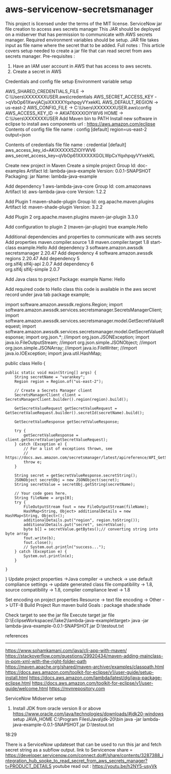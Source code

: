 # aws-servicenow-secretsmanager
This project is licensed under the terms of the MIT license.
ServiceNow jar file creation to access aws secrets manager
This JAR should be deployed on a midserver that has permission to communicate with AWS secrets manager.
Required environment variables should be setup.
JAR file takes input as file name where the secret that to be added.
Full notes :
This article covers setup needed to create a jar file that can read secret from aws secrets manager.
Pre-requisites  : 
1. Have an IAM user account in AWS that has access to aws secrets.
2. Create a secret in AWS

Credentials and config file setup
Environment variable setup

AWS_SHARED_CREDENTIALS_FILE -> C:\Users\XXXXXXXUSER\.aws\credentials
AWS_SECRET_ACCESS_KEY ->qVbOp61XwvjACjsiXXXXXYqxhpqyVYxekKL
AWS_DEFAULT_REGION -> us-east-2
AWS_CONFIG_FILE -> C:\Users\XXXXXXXUSER\.aws\config
AWS_ACCESS_KEY_ID -> AKIAT6XXXIOIYWV6
HOME -> C:\Users\XXXXXXXUSER
Add Maven bin to PATH
Install new software in eclipse to install aws components
    url : https://aws.amazon.com/eclipse
Contents of config file file name : config
[default]
region=us-east-2
output=json

Contents of credentials file file name : credential
[default]
aws_access_key_id=AKIXXXXX5ZIOIYWV6
aws_secret_access_key=qVbOp61XXXXXXGOLWpCxYqxhpqyVYxekKL


Create new project in Maven
    Create a simple project
    Group Id: doc-examples
    Artifact Id: lambda-java-example
    Version: 0.0.1-SNAPSHOT
    Packaging: jar
    Name: lambda-java-example

Add dependency 1
    aws-lambda-java-core
        Group Id: com.amazonaws
        Artifact Id: aws-lambda-java-core
        Version: 1.2.2

Add Plugin 1
    maven-shade-plugin
    Group Id: org.apache.maven.plugins
    Artifact Id: maven-shade-plugin
    Version: 3.2.2

Add Plugin 2
    org.apache.maven.plugins
    maven-jar-plugin
    3.3.0

Add configuration to plugin 2 (maven-jar-plugin)
            <configuration>
          <archive>
            <manifest>
              <addClasspath>true</addClasspath>
              <mainClass>example.Hello</mainClass>
            </manifest>
          </archive>
        </configuration>

Additional dependencies and properties to communicate with aws secrets
Add properties
    maven.compiler.source
    1.8
    maven.compiler.target
    1.8
    start-class
    example.Hello
Add dependency 3
    software.amazon.awssdk
    secretsmanager
    2.20.47
Add dependency 4
    software.amazon.awssdk
    regions
    2.20.47
Add dependency 5    
    org.slf4j
    slf4j-api
    2.0.7
Add dependency 6    
    org.slf4j
    slf4j-simple
    2.0.7

Add Java class to project
        Package: example
        Name: Hello

Add required code to Hello class this code is available in the aws secret record under java tab
package example;

import software.amazon.awssdk.regions.Region;
import software.amazon.awssdk.services.secretsmanager.SecretsManagerClient;
import software.amazon.awssdk.services.secretsmanager.model.GetSecretValueRequest;
import software.amazon.awssdk.services.secretsmanager.model.GetSecretValueResponse;
import org.json.*;
//import org.json.JSONException;
import java.io.FileOutputStream;
//import org.json.simple.JSONObject;
//import org.json.simple.JSONArray;
//import java.io.FileWriter;
//import java.io.IOException;
import java.util.HashMap;

public class Hello {

	public static void main(String[] args) {
		String secretName = "varankey";
		Region region = Region.of("us-east-2");

		// Create a Secrets Manager client
		SecretsManagerClient client = SecretsManagerClient.builder().region(region).build();

		GetSecretValueRequest getSecretValueRequest = GetSecretValueRequest.builder().secretId(secretName).build();

		GetSecretValueResponse getSecretValueResponse;

		try {
			getSecretValueResponse = client.getSecretValue(getSecretValueRequest);
		} catch (Exception e) {
			// For a list of exceptions thrown, see
			// https://docs.aws.amazon.com/secretsmanager/latest/apireference/API_GetSecretValue.html
			throw e;
		}

		String secret = getSecretValueResponse.secretString();
		JSONObject secretObj = new JSONObject(secret);
		String secretValue = secretObj.getString(secretName);

		// Your code goes here.
		String fileName = args[0];
		try {
			FileOutputStream fout = new FileOutputStream(fileName);
			HashMap<String, Object> additionalDetails = new HashMap<String, Object>();
			additionalDetails.put("region", region.toString());
			additionalDetails.put("secret", secretValue);
			byte b[] = secretValue.getBytes();// converting string into byte array
			fout.write(b);
			fout.close();
			// System.out.println("success...");
		} catch (Exception e) {
			System.out.println(e);
		}

	}

}
Update project properties ->Java compiler -> uncheck -> use default compliance settings -> update generated class file compatibility -> 1.8, source 
compatibility -> 1.8, complier compliance level -> 1.8

Set encoding on project properties
    Resource -> text file encoding -> Other -> UTF-8
Build Project
    Run maven build
        Goals : package shade:shade

Check target to see the jar file
Execute target jar file
    D:\EclipseWorkspaces\Take2\lambda-java-example\target>
    java -jar lambda-java-example-0.0.1-SNAPSHOT.jar D:\\testout.txt


references
**********
https://www.sohamkamani.com/java/cli-app-with-maven/
https://stackoverflow.com/questions/29920434/maven-adding-mainclass-in-pom-xml-with-the-right-folder-path
https://maven.apache.org/shared/maven-archiver/examples/classpath.html
https://docs.aws.amazon.com/toolkit-for-eclipse/v1/user-guide/setup-install.html
https://docs.aws.amazon.com/lambda/latest/dg/java-package-eclipse.html
https://docs.aws.amazon.com/toolkit-for-eclipse/v1/user-guide/welcome.html
https://mvnrepository.com

ServiceNow Midserver setup
1. Install JDK from oracle version 8 or above
https://www.oracle.com/java/technologies/downloads/#jdk20-windows
setup JAVA_HOME
C:\Program Files\Java\jdk-20\bin
java -jar lambda-java-example-0.0.1-SNAPSHOT.jar D:\\testout.txt

18:29

There is a ServiceNow updateset that can be used to run this jar and fetch secret string as a subflow output.
link to Servicenow share = 
https://developer.servicenow.com/connect.do#!/share/contents/3287388_integration_hub_spoke_to_read_secret_from_aws_secrets_manager?t=PRODUCT_DETAILS
youtube read out : https://youtu.be/h2NY5-usyVk
